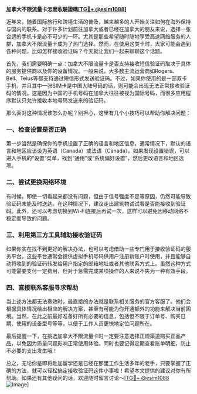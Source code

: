 **加拿大不限流量卡怎麽收驗證碼[[TG💪+ @esim1088](https://t.me/s/esim1088)]**

近年来，随着国际旅行和跨境生活的普及，越来越多的人开始关注如何在海外保持与国内的联系。对于许多计划前往加拿大或者已经在加拿大的朋友来说，选择一张合适的手机卡是必不可少的一环。尤其是那些希望随时随地享受高速网络服务的人群，加拿大不限流量卡成为了热门选择。然而，在使用这类卡时，大家可能会遇到各种问题，比如怎样接收验证码？今天就让我们一起来聊聊这个话题。

首先，我们需要明确一点：加拿大不限流量卡是否支持接收短信验证码取决于具体的服务提供商以及你的设备情况。一般来说，大多数主流运营商如Rogers、Bell、Telus等都支持通过短信形式发送验证码。不过，如果你使用的是一部双卡手机，并且其中一张SIM卡是中国大陆号码的话，则可能会出现无法正常接收验证码的情况。这是因为中国的手机号码在加拿大往往被视为国际号码，而很多应用程序默认只允许接收本地号码发送来的验证码。

那么面对这种情况该怎么办呢？别担心，这里有几个小技巧可以帮助你解决问题：

### 一、检查设置是否正确

第一步当然是确保你的手机设置了正确的语言和地区信息。通常情况下，默认的语言和地区应该设为英语（Canada）或法语（Canada）。如果发现设置错误，可以进入手机的“设置”菜单，找到“通用”或“系统偏好设置”，然后更改语言和地区选项。

### 二、尝试更换网络环境

有时候，即使一切看起来都没有问题，但由于信号强度不足等原因，仍然可能导致验证码未能及时送达。在这种情况下，建议走出建筑物试试看是否能接收到验证码。此外，还可以考虑切换到Wi-Fi连接后再试一次，这样可以避免因移动网络不稳定而导致的问题。

### 三、利用第三方工具辅助接收验证码

如果你实在找不到更好的解决办法，也可以考虑借助一些专门用于接收验证码的服务平台。这些平台通常会提供虚拟手机号码供用户注册新账户时使用，并且能够自动将收到的验证码转发给用户指定的邮箱地址或者其他联系方式上。虽然这种方式可能需要支付一定费用，但对于急需完成某项操作的人来说不失为一种有效手段。

### 四、直接联系客服寻求帮助

当上述方法都无法奏效时，最直接的办法就是联系相关服务的官方客服了。他们会根据具体情况给出相应的解决方案，甚至有可能为你开通额外的功能来解决当前困境。当然，在此之前最好准备好所有必要的信息，包括但不限于订单号、购买日期、使用的设备型号等等，以便于工作人员更快地定位问题所在。

最后提醒一下，在挑选加拿大不限流量卡时一定要注意选择正规渠道购买正品产品，以免因为质量问题影响正常使用体验。同时也要记得定期查看账单明细，防止不必要的支出发生哦！

总之，无论你是即将赴加留学还是已经在那里工作生活多年的老手，只要掌握了正确的方法，就可以轻松搞定接收验证码这件小事啦！希望本文提供的建议对你有所帮助。如果还有其他疑问的话，欢迎随时留言讨论～[[TG💪+ @esim1088](https://t.me/s/esim1088) ![Image](https://i.postimg.cc/4NQfJmqS/Snipaste-2025-05-13-00-14-12.png)]